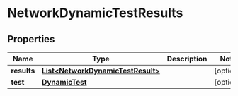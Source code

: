 

# NetworkDynamicTestResults


## Properties

| Name | Type | Description | Notes |
|------------ | ------------- | ------------- | -------------|
|**results** | [**List&lt;NetworkDynamicTestResult&gt;**](NetworkDynamicTestResult.md) |  |  [optional] |
|**test** | [**DynamicTest**](DynamicTest.md) |  |  [optional] |



